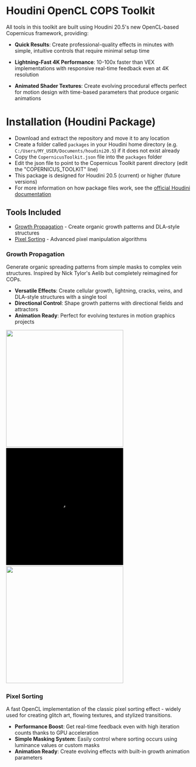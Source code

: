 # Houdini OpenCL COPS Toolkit

All tools in this toolkit are built using Houdini 20.5's new OpenCL-based Copernicus framework, providing:

- **Quick Results**: Create professional-quality effects in minutes with simple, intuitive controls that require minimal setup time
  
- **Lightning-Fast 4K Performance**: 10-100x faster than VEX implementations with responsive real-time feedback even at 4K resolution

- **Animated Shader Textures**: Create evolving procedural effects perfect for motion design with time-based parameters that produce organic animations

# Installation (Houdini Package)

- Download and extract the repository and move it to any location
- Create a folder called `packages` in your Houdini home directory (e.g. `C:/Users/MY_USER/Documents/houdini20.5`) if it does not exist already
- Copy the `CopernicusToolkit.json` file into the `packages` folder
- Edit the json file to point to the Copernicus Toolkit parent directory (edit the "COPERNICUS_TOOLKIT" line)
- This package is designed for Houdini 20.5 (current) or higher (future versions)
- For more information on how package files work, see the [official Houdini documentation](https://www.sidefx.com/docs/houdini/ref/plugins.html)

## Tools Included

- [Growth Propagation](#growth-propagation) - Create organic growth patterns and DLA-style structures
- [Pixel Sorting](#pixel-sorting) - Advanced pixel manipulation algorithms


### Growth Propagation
Generate organic spreading patterns from simple masks to complex vein structures. Inspired by Nick Tylor's Aelib but completely reimagined for COPs.

- **Versatile Effects**: Create cellular growth, lightning, cracks, veins, and DLA-style structures with a single tool
- **Directional Control**: Shape growth patterns with directional fields and attractors
- **Animation Ready**: Perfect for evolving textures in motion graphics projects
  
<img src="https://github.com/Boning1011/copernicus-toolkit/blob/main/demo/growth_propagation/growth_02.gif" width="320" height="320"/><img src="https://github.com/Boning1011/copernicus-toolkit/blob/main/demo/growth_propagation/growth_03.gif" width="320" height="320"/><img src="https://github.com/Boning1011/copernicus-toolkit/blob/main/demo/growth_propagation/growth_dirControl_01.gif" width="320" height="320"/>

### Pixel Sorting

A fast OpenCL implementation of the classic pixel sorting effect - widely used for creating glitch art, flowing textures, and stylized transitions. 

- **Performance Boost**: Get real-time feedback even with high iteration counts thanks to GPU acceleration
- **Simple Masking System**: Easily control where sorting occurs using luminance values or custom masks  
- **Animation Ready**: Create evolving effects with built-in growth animation parameters


